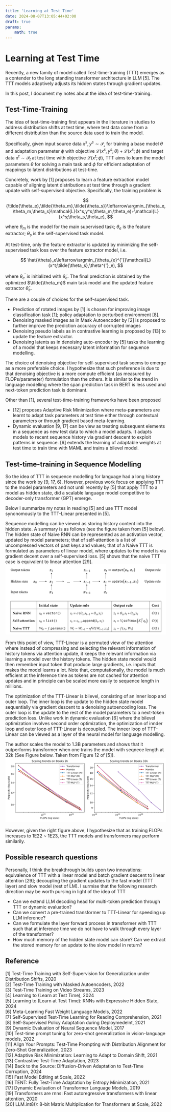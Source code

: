 ```yaml
---
title: 'Learning at Test Time'
date: 2024-08-07T13:05:44+02:00
draft: true
params:
    math: true
---
```


# Learning at Test Time

Recently, a new family of model called Test-time-training (TTT) emerges as a contender to the long standing transformer architecture in LLM [5]. The TTT models adaptively adjusts its hidden states through gradient updates. 

In this post, I document my notes about the idea of test-time-training.

## Test-Time-Training

The idea of test-time-training first appears in the literature in studies to address distribution shifts at test time, where test data come from a different distribution than the source data used to train the model. 

Specifically, given input source data $x^s,y^s\sim\mathcal{P_s}$ for training a base model $\theta$ and adaptation parameter $\phi$ with objective $\mathcal{L}(x^s,y^s;\theta)+\mathcal{L}(x^s;\phi)$ and target data $x^t\sim\mathcal{P}_t$ at test time with objective $\mathcal{L}(x^t;\phi)$, TTT aims to learn the model parameters $\theta$ for solving a main task and $\phi$ for efficient adaptation of mappings to latent distributions at test-time.

Concretely, work by [1] proposes to learn a feature extraction model capable of aligning latent distributions at test time through a gradient update with self-supervised objective. Specifically, the training problem is

$$
{\tilde{\theta_e},\tilde{\theta_m},\tilde{\theta_s}}\leftarrow\argmin_{\theta_e,\theta_m,\theta_s}\mathcal{L}(x^s,y^s;\theta_m,\theta_e)+\mathcal{L}(x^s;\theta_s,\theta_e),
$$

where $\theta_m$ is the model for the main supervised task; $\theta_e$ is the feature extractor; $\theta_s$ is the self-supervised task model.

At test-time, only the feature extractor is updated by minimizing the self-supervised task loss over the feature extractor model, i.e.

$$
\hat{\theta}_e\leftarrow\argmin_{\theta_{e}^{'}}\mathcal{L}(x^t;\tilde{\theta_s},\theta^{'}_e),
$$

where $\theta_e^{'}$ is initialized with $\tilde{\theta}_e$. The final prediction is obtained by the optimized $\tilde{\theta_m}$ main task model and the updated feature extractor $\hat{\theta}_e$. 

There are a couple of choices for the self-supervised task.
- Prediction of rotated images by [1] is chosen for improving image classification task [1]; policy adaptation to perturbed environment [8].
- Denoising masked images as in Mask Autoencoder by [2] is proposed to further improve the prediction accuracy of corrupted images
- Denoising pseudo labels as in contrastive learning is proposed by [13] to update the feature extractor.
- Denoising latents as in denoising auto-encoder by [5] tasks the learning of a model that keeps necessary latent information for sequence modelling.

The choice of denoising objective for self-supervised task seems to emerge as a more preferable choice. I hypothesize that such preference is due to that denoising objective is a more compute efficient (as measured by FLOPs/parameter) formulation than the others. It is similar to the trend in language modelling where the span prediction task in BERT is less used and next-token prediction task is dominant.

Other than [1], several test-time-training frameworks have been proposed 
- [12] proposes Adaptive Risk Minimization where meta-parameters are learnt to adapt task parameters at test time either through contextual parameters or through gradient based meta-learning.
- Dynamic evaluation [9, 17] can be view as treating subsequent elements in a sequence as new test data to which a model adapts. It adapts models to recent sequence history via gradient descent to exploit patterns in sequence. [6] extends the learning of adaptable weights at test time to train time with MAML and trains a bilevel model.

## Test-time-training in Sequence Modelling

So the idea of TTT in sequence modelling for language had a long history since the work by [9, 17, 6]. However, previous work focus on applying TTT to the model parameters and not until recently by [5] that apply TTT to a model as hidden state, did a scalable language model competitive to decoder-only transformer (GPT) emerge. 

Below I summarize my notes in reading [5] and use TTT model synonomously to the TTT-Linear presented in [5].

Sequence modelling can be viewed as storing history content into the hidden state. A summary is as follows (see the figure taken from [5] below). The hidden state of Naive RNN can be represented as an activation vector, updated by model parameters; that of self-attention is a list of uncompressed vectors of past keys and values; that of a Naive TTT is formulated as parameters of linear model, where updates to the model is via gradient decent over a self-supervised loss. [5] shows that the naive TTT case is equivalent to linear attention [29].
![TTT-Linear-Fig-4](TTT-Linear-Fig-4.png)

From this point of view, TTT-Linear is a permuted view of the attention where instead of compressing and selecting the relevant information of history tokens via attention update, it keeps the relevant information via learning a model over the history tokens. The hidden state model would then remember input token that produce large gradients, i.e. inputs that makes the model learns a lot. Note that, computationally, the model is much efficient at the inference time as tokens are not cached for attention updates and in principle can be scaled more easily to sequence length in millions.

The optimization of the TTT-Linear is bilevel, consisting of an inner loop and outer loop. The inner loop is the update to the hidden state model sequentially via gradient descent to a denoising autoencoding loss. The outer loop is the update to the rest of the model parameters to a next-token prediction loss. Unlike work in dynamic evaluation [6] where the bilevel optimization involves second order optimization, the optimization of innder loop and outer loop of TTT-Linear is decoupled. The inneer loop of TTT-Linear can be viewed as a layer of the neural model for language modelling.

The author scales the model to 1.3B parameters and shows that it outperforms transformer when one trains the model with seqnece length at 32k (See Figure below. Taken from Figure 12 of [5]). 
![TTT-Linear-Fig-12](TTT-Linear-Fig-12.png)


However, given the right figure above, I hypothesize that as training FLOPs increases to 1E22 ~ 1E23, the TTT models and transformers may perform similarily.

## Possible research questions

Personally, I think the breakthrough builds upon two innovations: equivalence of TTT with a linear model and batch gradient descent to linear attention [29]; decoupling the gradient updates to the fast model (TTT layer) and slow model (rest of LM). I surmise that the following research direction may be worth pursing in light of the idea of TTT
- Can we extend LLM decoding head for multi-token prediction through TTT or dynamic evaluation? 
- Can we convert a pre-trained transformer to TTT-Linear for speeding up LLM inference?
- Can we formulate the layer forward process in transformer with TTT such that at inference time we do not have to walk through every layer of the transformer?
- How much memory of the hidden state model can store? Can we extract the stored memory for an update to the slow model in return?

## Reference
[1] Test-Time Training with Self-Supervision for Generalization under Distribution Shifts, 2020 \
[2] Test-Time Training with Masked Autoencoders, 2022 \
[3] Test-Time Training on Video Streams, 2023 \
[4] Learning to (Learn at Test Time), 2024 \
[5] Learning to (Learn at Test Time): RNNs with Expressive Hidden State, 2024 \
[6] Meta-Learning Fast Weight Language Models, 2022 \
[7] Self-Supervised Test-Time Learning for Reading Comprehension, 2021 \
[8] Self-Supervised Policy Adaptation during Deploymedelnt, 2021 \
[9] Dynamic Evaluation of Neural Sequence Model, 2017 \
[10] Test-time prompt tuning for zero-shot generalization in vision-language models, 2022 \
[11] Align Your Prompts: Test-Time Prompting with Distribution Alignment for Zero-Shot Generalization, 2023 \
[12] Adaptive Risk Minimization: Learning to Adapt to Domain Shift, 2021 \
[13] Contrastive Test-Time Adaptation, 2023 \
[14] Back to the Source: Diffusion-Driven Adaptation to Test-Time Corruption, 2024 \
[15] Fast Model Editing at Scale, 2022 \
[16] TENT: Fully Test-Time Adaptation by Entropy Minimization, 2021 \
[17] Dynamic Evaluation of Transformer Language Models, 2019 \
[19] Transformers are rnns: Fast autoregressive transformers with linear attention, 2020 \
[20] LLM.int8(): 8-bit Matrix Multiplication for Transformers at Scale, 2022
